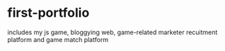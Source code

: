 # first-portfolio
includes my js game, 
bloggying web, 
game-related marketer recuitment platform 
and game match platform
